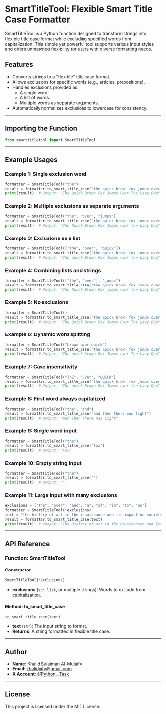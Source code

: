 # SmartTitleTool: Flexible Smart Title Case Formatter

SmartTitleTool is a Python function designed to transform strings into flexible title case format while excluding specified words from capitalization. This simple yet powerful tool supports various input styles and offers unmatched flexibility for users with diverse formatting needs.

## Features
- Converts strings to a "flexible" title case format.
- Allows exclusions for specific words (e.g., articles, prepositions).
- Handles exclusions provided as:
  - A single word.
  - A list of words.
  - Multiple words as separate arguments.
- Automatically normalizes exclusions to lowercase for consistency.

---

## Importing the Function
```python
from smarttitletool import SmartTitleTool
```

---

## Example Usages

### Example 1: Single exclusion word
```python
formatter = SmartTitleTool("the")
result = formatter.to_smart_title_case("the quick brown fox jumps over the lazy dog")
print(result)  # Output: "The Quick Brown Fox Jumps Over The Lazy Dog"
```

### Example 2: Multiple exclusions as separate arguments
```python
formatter = SmartTitleTool("the", "over", "jumps")
result = formatter.to_smart_title_case("the quick brown fox jumps over the lazy dog")
print(result)  # Output: "The Quick Brown Fox Jumps over the Lazy Dog"
```

### Example 3: Exclusions as a list
```python
formatter = SmartTitleTool(["the", "over", "quick"])
result = formatter.to_smart_title_case("the quick brown fox jumps over the lazy dog")
print(result)  # Output: "The quick Brown Fox Jumps over the Lazy Dog"
```

### Example 4: Combining lists and strings
```python
formatter = SmartTitleTool(["the", "over"], "jumps")
result = formatter.to_smart_title_case("the quick brown fox jumps over the lazy dog")
print(result)  # Output: "The Quick Brown Fox jumps over the Lazy Dog"
```

### Example 5: No exclusions
```python
formatter = SmartTitleTool()
result = formatter.to_smart_title_case("the quick brown fox jumps over the lazy dog")
print(result)  # Output: "The Quick Brown Fox Jumps Over The Lazy Dog"
```

### Example 6: Dynamic word splitting
```python
formatter = SmartTitleTool("brown over quick")
result = formatter.to_smart_title_case("the quick brown fox jumps over the lazy dog")
print(result)  # Output: "The quick brown Fox Jumps over The Lazy Dog"
```

### Example 7: Case insensitivity
```python
formatter = SmartTitleTool("ThE", "OVer", "QUICK")
result = formatter.to_smart_title_case("the quick brown fox jumps over the lazy dog")
print(result)  # Output: "The quick Brown Fox Jumps over the Lazy Dog"
```

### Example 8: First word always capitalized
```python
formatter = SmartTitleTool("the", "and")
result = formatter.to_smart_title_case("and then there was light")
print(result)  # Output: "And Then There Was Light"
```

### Example 9: Single word input
```python
formatter = SmartTitleTool("the")
result = formatter.to_smart_title_case("fox")
print(result)  # Output: "Fox"
```

### Example 10: Empty string input
```python
formatter = SmartTitleTool("the")
result = formatter.to_smart_title_case("")
print(result)  # Output: ""
```

### Example 11: Large input with many exclusions
```python
exclusions = ["the", "over", "and", "a", "of", "in", "to", "on"]
formatter = SmartTitleTool(*exclusions)
text = "the history of art in the renaissance and its impact on society"
result = formatter.to_smart_title_case(text)
print(result)  # Output: "The History of Art in the Renaissance and Its Impact on Society"
```

---

## API Reference

### Function: SmartTitleTool
#### Constructor
```python
SmartTitleTool(*exclusions)
```
- **exclusions** (`str`, `list`, or multiple strings): Words to exclude from capitalization.

#### Method: to_smart_title_case
```python
to_smart_title_case(text)
```
- **text** (`str`): The input string to format.
- **Returns**: A string formatted in flexible title case.

---

## Author
- **Name**: Khalid Sulaiman Al-Mulaify
- **Email**: khalidmfy@gmail.com
- **X Account**: [@Python__Task](https://x.com/Python__Task)

---

## License
This project is licensed under the MIT License.

